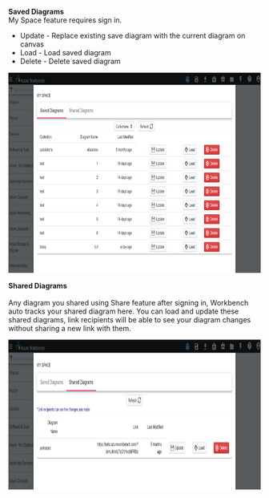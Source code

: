 **Saved Diagrams**
<br />
My Space feature requires sign in.
* Update - Replace existing save diagram with the current diagram on canvas
* Load - Load saved diagram
* Delete - Delete saved diagram
<p align="left">
    <img src="../imgs/myspace-saveddiagrams.png" width="900" height="400" />
</p>

**Shared Diagrams**  
<br />
Any diagram you shared using Share feature after signing in, Workbench auto tracks your shared diagram here.
You can load and update these shared diagrams, link recipients will be able to see your diagram changes without sharing a new link with them.
<br />
<p align="left">
    <img src="../imgs/myspace-sharedlink.png" width="900" height="300" />
</p>
